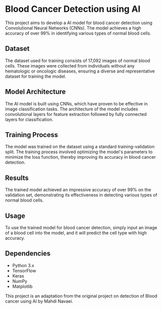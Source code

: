 # Blood Cancer Detection using AI

This project aims to develop a AI model for blood cancer detection using Convolutional Neural Networks (CNNs). The model achieves a high accuracy of over 99% in identifying various types of normal blood cells.

## Dataset

The dataset used for training consists of 17,092 images of normal blood cells. These images were collected from individuals without any hematologic or oncologic diseases, ensuring a diverse and representative dataset for training the model.

## Model Architecture

The AI model is built using CNNs, which have proven to be effective in image classification tasks. The architecture of the model includes convolutional layers for feature extraction followed by fully connected layers for classification.

## Training Process

The model was trained on the dataset using a standard training-validation split. The training process involved optimizing the model's parameters to minimize the loss function, thereby improving its accuracy in blood cancer detection.

## Results

The trained model achieved an impressive accuracy of over 99% on the validation set, demonstrating its effectiveness in detecting various types of normal blood cells.

## Usage

To use the trained model for blood cancer detection, simply input an image of a blood cell into the model, and it will predict the cell type with high accuracy.

## Dependencies

- Python 3.x
- TensorFlow
- Keras
- NumPy
- Matplotlib

This project is an adaptation from the original project on detection of Blood cancer using AI by Mahdi Navaei.
